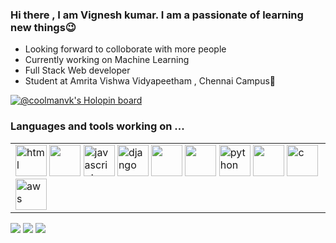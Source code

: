 

<h3>Hi there , I am Vignesh kumar. I am a passionate of learning new things😉</h3>
<ul>
  <li>Looking forward to colloborate with more people</li>
  <li>Currently working on Machine Learning</li>
  <li>Full Stack Web developer</li>
  <li>Student at Amrita Vishwa Vidyapeetham , Chennai Campus🏫</li>
 
</ul>

[![@coolmanvk's Holopin board](https://holopin.me/coolmanvk)](https://holopin.io/@coolmanvk)

<h3>Languages and tools working on ...</h3>
<table>
    <tr>
      <td>
        <div>
          <a href="https://developer.mozilla.org/en-US/docs/Web/HTML"><img src="https://img.icons8.com/color/48/000000/html-5--v1.png" alt="html" width="50" height="50"/></a>
          <a href="https://www.w3.org/Style/CSS/Overview.en.html"><img src="https://img.icons8.com/color/48/000000/css3.png" width="50" height="50"/></a>
          <a href="https://www.javascript.com"><img src="https://img.icons8.com/color/128/000000/javascript.png" alt="javascript" width="50" height="50" /></a>
          <a href="https://www.djangoproject.com"><img src="https://img.icons8.com/color/128/000000/django.png" alt="django" width="50" height="50" /></a>
          <a href="https://reactjs.org"><img src="https://img.icons8.com/nolan/64/react-native.png" width="50" height="50"/></a>
          <a href="https://vuejs.org"><img src="https://img.icons8.com/color/48/000000/vue-js.png" width="50" height="50"/></a>
          <a href="https://www.python.org"><img src="https://img.icons8.com/color/128/000000/python.png" alt="python" width="50" height="50" /></a>
          <a href="https://flutter.dev"><img src="https://img.icons8.com/fluency/48/000000/flutter.png" width="50" height="50"/></a>
          <a href="https://www.cprogramming.com"><img src="https://img.icons8.com/color/48/000000/c-programming.png" alt="c" width="50" height="50" /><a>
          <a href="https://aws.amazon.com"><img src="https://img.icons8.com/color/344/amazon-web-services.png" alt="aws" width="50" height="50"></a>
        </div>
    </td>
  </tr>
</table>
<img src="https://github-readme-stats.vercel.app/api?username=cool-man-vk&show_icons=true&include_all_commits=true&count_private=true&hide_border=true&theme=dark" />
<img src="https://github-readme-streak-stats.herokuapp.com?user=cool-man-vk&theme=dark&hide_border=true" />
<img src="https://github-readme-stats.vercel.app/api/top-langs/?username=cool-man-vk&theme=dark">
